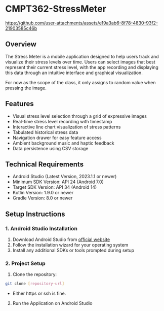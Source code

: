 # CMPT362-StressMeter
https://github.com/user-attachments/assets/e19a3ab6-8f78-4830-93f2-21903585c46b
## Overview
The Stress Meter is a mobile application designed to help users track and visualize their stress levels over time. Users can select images that best represent their current stress level, with the app recording and displaying this data through an intuitive interface and graphical visualization.

For now as the scope of the class, it only assigns to random value when pressing the image.
## Features
- Visual stress level selection through a grid of expressive images
- Real-time stress level recording with timestamp
- Interactive line chart visualization of stress patterns
- Tabulated historical stress data
- Navigation drawer for easy feature access
- Ambient background music and haptic feedback
- Data persistence using CSV storage
## Technical Requirements
- Android Studio (Latest Version, 2023.1.1 or newer)
- Minimum SDK Version: API 24 (Android 7.0)
- Target SDK Version: API 34 (Android 14)
- Kotlin Version: 1.9.0 or newer
- Gradle Version: 8.0 or newer
## Setup Instructions
### 1. Android Studio Installation
1. Download Android Studio from [official website](https://developer.android.com/studio)
2. Follow the installation wizard for your operating system
3. Install any additional SDKs or tools prompted during setup
### 2. Project Setup
1. Clone the repository:
```bash
git clone [repository-url]
```
- Either https or ssh is fine.
2. Run the Application on Android Studio
